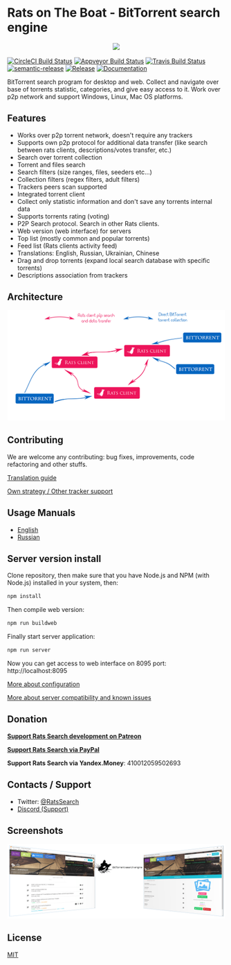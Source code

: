 # Rats on The Boat - BitTorrent search engine

<p align="center"><a href="https://github.com/DEgiTx/rats-search"><img src="https://raw.githubusercontent.com/DEgITx/rats-search/master/resources/rat-logo.png"></a></p>

[![CircleCI Build Status](https://circleci.com/gh/DEgITx/rats-search.png?style=shield)](https://circleci.com/gh/DEgITx/rats-search)
[![Appveyor Build Status](https://ci.appveyor.com/api/projects/status/1eh0lug97fboscib?svg=true)](https://ci.appveyor.com/project/DEgITx/rats-search)
[![Travis Build Status](https://travis-ci.org/DEgITx/rats-search.svg?branch=master)](https://travis-ci.org/DEgITx/rats-search)
[![semantic-release](https://img.shields.io/badge/%20%20%F0%9F%93%A6%F0%9F%9A%80-semantic--release-e10079.svg)](https://github.com/semantic-release/semantic-release)
[![Release](https://img.shields.io/github/release/DEgITx/rats-search.svg)](https://github.com/DEgITx/rats-search/releases)
[![Documentation](https://img.shields.io/badge/docs-faq-brightgreen.svg)](https://github.com/DEgITx/rats-search/blob/master/docs/MANUAL.md)

BitTorrent search program for desktop and web. Collect and navigate over base of torrents statistic, categories, and give easy access to it. Work over p2p network and support Windows, Linux, Mac OS platforms.

## Features
* Works over p2p torrent network, doesn't require any trackers
* Supports own p2p protocol for additional data transfer (like search between rats clients, descriptions/votes transfer, etc.)
* Search over torrent collection
* Torrent and files search
* Search filters (size ranges, files, seeders etc...)
* Collection filters (regex filters, adult filters)
* Trackers peers scan supported
* Integrated torrent client
* Collect only statistic information and don't save any torrents internal data
* Supports torrents rating (voting)
* P2P Search protocol. Search in other Rats clients.
* Web version (web interface) for servers
* Top list (mostly common and popular torrents)
* Feed list (Rats clients activity feed)
* Translations: English, Russian, Ukrainian, Chinese
* Drag and drop torrents (expand local search database with specific torrents)
* Descriptions association from trackers

## Architecture
![Basic Architecture](docs/img/ratsarch.png)

## Contributing
We are welcome any contributing: bug fixes, improvements, code refactoring and other stuffs.

[Translation guide](docs/TRANSLATION.md)

[Own strategy / Other tracker support](docs/TRACKERS.md)

## Usage Manuals
* [English](docs/USAGE.md)
* [Russian](docs/USAGE.RU.md)

## Server version install
Clone repository, then make sure that you have Node.js and NPM (with Node.js) installed in your system, then:

```bash
npm install
```

Then compile web version:

```bash
npm run buildweb
```

Finally start server application:

```bash
npm run server
```

Now you can get access to web interface on 8095 port: http://localhost:8095

[More about configuration](docs/SERVER.md)

[More about server compatibility and known issues](docs/SERVER_COMPATIBILITY.md)

## Donation

[**Support Rats Search development on Patreon**](https://www.patreon.com/bePatron?c=1722368)

[**Support Rats Search via PayPal**](https://www.paypal.com/cgi-bin/webscr?cmd=_donations&business=vasiliy.kosyanchuk@gmail.com&lc=US&item_name=Rats+Search+Development+Support&no_note=0&cn=&currency_code=USD&bn=PP-DonationsBF:btn_donateCC_LG.gif:NonHosted)

**Support Rats Search via Yandex.Money**: 410012059502693

## Contacts / Support

- Twitter: [@RatsSearch](https://twitter.com/RatsSearch)
- [Discord (Support)](https://discord.gg/t9GQtxA)

## Screenshots

![Main Window](docs/img/screen_1.png)

## License
[MIT](https://github.com/DEgiTx/rats-search/blob/master/LICENSE)
